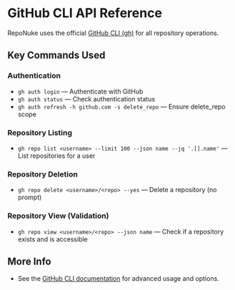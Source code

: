 # GitHub CLI API Reference

RepoNuke uses the official [GitHub CLI (gh)](https://cli.github.com/) for all repository operations.

## Key Commands Used

### Authentication
- `gh auth login` — Authenticate with GitHub
- `gh auth status` — Check authentication status
- `gh auth refresh -h github.com -s delete_repo` — Ensure delete_repo scope

### Repository Listing
- `gh repo list <username> --limit 100 --json name --jq '.[].name'` — List repositories for a user

### Repository Deletion
- `gh repo delete <username>/<repo> --yes` — Delete a repository (no prompt)

### Repository View (Validation)
- `gh repo view <username>/<repo> --json name` — Check if a repository exists and is accessible

## More Info
- See the [GitHub CLI documentation](https://cli.github.com/manual/) for advanced usage and options.
